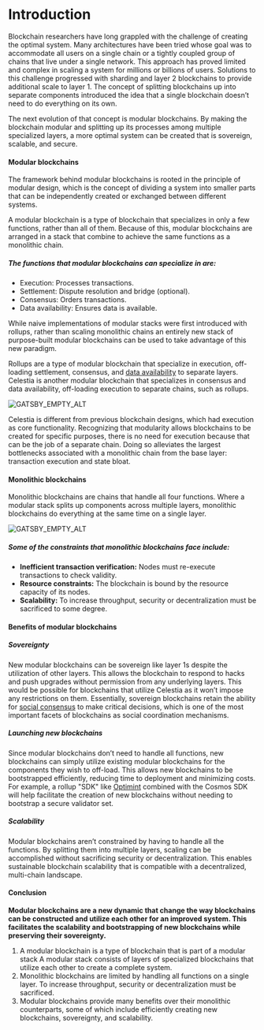 # Introduction

Blockchain researchers have long grappled with the challenge of creating
the optimal system. Many architectures have been tried whose goal was to
accommodate all users on a single chain or a tightly coupled group of
chains that live under a single network. This approach has proved
limited and complex in scaling a system for millions or billions of users.
Solutions to this challenge progressed with sharding and layer 2
blockchains to provide additional scale to layer 1. The concept of
splitting blockchains up into separate components introduced the idea
that a single blockchain doesn’t need to do everything on its own.

The next evolution of that concept is modular blockchains. By making
the blockchain modular and splitting up its processes among multiple
specialized layers, a more optimal system can be created that is
sovereign, scalable, and secure.

#### Modular blockchains

The framework behind modular blockchains is rooted in the principle of
modular design, which is the concept of dividing a system into smaller
parts that can be independently created or exchanged between different systems.

A modular blockchain is a type of blockchain that specializes in only
a few functions, rather than all of them. Because of this, modular
blockchains are arranged in a stack that combine to achieve the same
functions as a monolithic chain.

##### The functions that modular blockchains can specialize in are:

- Execution: Processes transactions.
- Settlement: Dispute resolution and bridge (optional).
- Consensus: Orders transactions.
- Data availability: Ensures data is available.

While naive implementations of modular stacks were first introduced
with rollups, rather than scaling monolithic chains an entirely new
stack of purpose-built modular blockchains can be used to take
advantage of this new paradigm.

Rollups are a type of modular blockchain that specialize in execution,
off-loading settlement, consensus, and [data availability](https://celestia.org/glossary/data-availability)
to separate layers. Celestia is another modular blockchain that
specializes in consensus and data availability, off-loading
execution to separate chains, such as rollups.

![GATSBY_EMPTY_ALT](/img/learn-modular/article-1-image-1.png)

Celestia is different from previous blockchain designs, which had
execution as core functionality. Recognizing that modularity allows
blockchains to be created for specific purposes, there is no need for
execution because that can be the job of a separate chain. Doing so
alleviates the largest bottlenecks associated with a monolithic chain
from the base layer: transaction execution and state bloat.

#### Monolithic blockchains

Monolithic blockchains are chains that handle all four functions.
Where a modular stack splits up components across multiple layers,
monolithic blockchains do everything at the same time on a single layer.

![GATSBY_EMPTY_ALT](/img/learn-modular/article-1-image-2.png)

##### Some of the constraints that monolithic blockchains face include:

- __Inefficient transaction verification:__ Nodes must re-execute
transactions to check validity.
- __Resource constraints:__ The blockchain is bound by the resource
capacity of its nodes.
- __Scalability:__ To increase throughput, security or decentralization
must be sacrificed to some degree.

#### Benefits of modular blockchains

##### Sovereignty

New modular blockchains can be sovereign like layer 1s despite the
utilization of other layers. This allows the blockchain to respond to
hacks and push upgrades without permission from any underlying layers.
This would be possible for blockchains that utilize Celestia as it won’t
impose any restrictions on them. Essentially, sovereign blockchains
retain the ability for [social consensus](https://celestia.org/glossary/social-consensus)
to make critical decisions, which is one of the most important facets
of blockchains as social coordination mechanisms.

##### Launching new blockchains

Since modular blockchains don’t need to handle all functions, new
blockchains can simply utilize existing modular blockchains for the
components they wish to off-load. This allows new blockchains to be
bootstrapped efficiently, reducing time to deployment and minimizing
costs. For example, a rollup "SDK" like [Optimint](https://github.com/celestiaorg/optimint)
combined with the Cosmos SDK will help facilitate the creation of
new blockchains without needing to bootstrap a secure validator set.

##### Scalability

Modular blockchains aren’t constrained by having to handle all the
functions. By splitting them into multiple layers, scaling can be
accomplished without sacrificing security or decentralization. This
enables sustainable blockchain scalability that is compatible with
a decentralized, multi-chain landscape.

#### Conclusion

__Modular blockchains are a new dynamic that change the way blockchains
can be constructed and utilize each other for an improved system.
This facilitates the scalability and bootstrapping of new blockchains
while preserving their sovereignty.__

1. A modular blockchain is a type of blockchain that is part of a modular stack
A modular stack consists of layers of specialized blockchains that utilize each other to create a complete system.
2. Monolithic blockchains are limited by handling all functions on a single layer.
To increase throughput, security or decentralization must be sacrificed.
3. Modular blockchains provide many benefits over their monolithic counterparts,
some of which include efficiently creating new blockchains, sovereignty,
and scalability.
